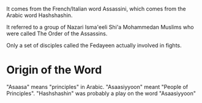 It comes from the French/Italian word Assassini, which comes from the Arabic word Hashshashin.

It referred to a group of Nazari Isma'eeli Shi'a Mohammedan Muslims who were called The Order of the Assassins.

Only a set of disciples called the Fedayeen actually involved in fights.
# Origin of the Word
"Asaasa" means "principles" in Arabic. "Asaasiyyoon" meant "People of Principles". "Hashshashin" was probably a play on the word "Asaasiyyoon"
